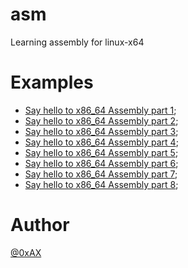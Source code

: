 asm
==============

Learning assembly for linux-x64

Examples
==============

  * [Say hello to x86_64 Assembly part 1](http://0xax.github.io/say-hello-to-x86_64-assembly-part-1.html);
  * [Say hello to x86_64 Assembly part 2](http://0xax.github.io/say-hello-to-x86_64-assembly-part-2.html);
  * [Say hello to x86_64 Assembly part 3](http://0xax.github.io/say-hello-to-x86_64-assembly-part-3.html);
  * [Say hello to x86_64 Assembly part 4](http://0xax.github.io/say-hello-to-x86_64-assembly-part-4.html);
  * [Say hello to x86_64 Assembly part 5](http://0xax.github.io/say-hello-to-x86_64-assembly-part-5.html);
  * [Say hello to x86_64 Assembly part 6](http://0xax.github.io/say-hello-to-x86_64-assembly-part-6.html);
  * [Say hello to x86_64 Assembly part 7](http://0xax.github.io/say-hello-to-x86_64-assembly-part-7.html);
  * [Say hello to x86_64 Assembly part 8](http://0xax.github.io/say-hello-to-x86_64-assembly-part-8.html);
  
Author
==============

[@0xAX](https://twitter.com/0xAX)
